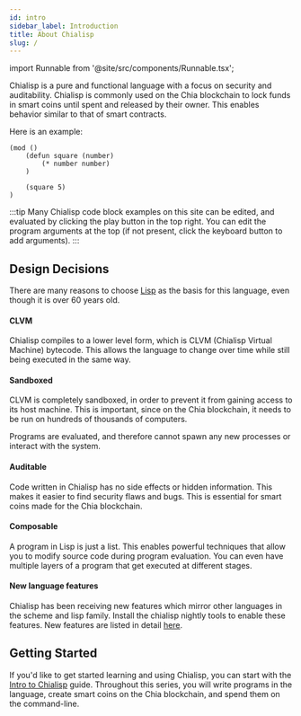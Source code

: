 ```yaml
---
id: intro
sidebar_label: Introduction
title: About Chialisp
slug: /
---
```


import Runnable from '@site/src/components/Runnable.tsx';

Chialisp is a pure and functional language with a focus on security and auditability. Chialisp is commonly used on the Chia blockchain to lock funds in smart coins until spent and released by their owner. This enables behavior similar to that of smart contracts.

Here is an example:

<Runnable flavor='chialisp'>

```chialisp
(mod ()
    (defun square (number)
        (* number number)
    )

    (square 5)
)
```

</Runnable>

:::tip
Many Chialisp code block examples on this site can be edited, and evaluated by clicking the play button in the top right. You can edit the program arguments at the top (if not present, click the keyboard button to add arguments).
:::

## Design Decisions

There are many reasons to choose [Lisp](<https://en.wikipedia.org/wiki/Lisp_(programming_language)>) as the basis for this language, even though it is over 60 years old.

#### CLVM

Chialisp compiles to a lower level form, which is CLVM (Chialisp Virtual Machine) bytecode. This allows the language to change over time while still being executed in the same way.

#### Sandboxed

CLVM is completely sandboxed, in order to prevent it from gaining access to its host machine. This is important, since on the Chia blockchain, it needs to be run on hundreds of thousands of computers.

Programs are evaluated, and therefore cannot spawn any new processes or interact with the system.

#### Auditable

Code written in Chialisp has no side effects or hidden information. This makes it easier to find security flaws and bugs. This is essential for smart coins made for the Chia blockchain.

#### Composable

A program in Lisp is just a list. This enables powerful techniques that allow you to modify source code during program evaluation. You can even have multiple layers of a program that get executed at different stages.

#### New language features

Chialisp has been receiving new features which mirror other languages in the scheme and lisp family. Install the chialisp nightly tools to enable these features.
New features are listed in detail [here](/modern-chialisp).

## Getting Started

If you'd like to get started learning and using Chialisp, you can start with the [Intro to Chialisp](https://docs.chia.net/guides) guide. Throughout this series, you will write programs in the language, create smart coins on the Chia blockchain, and spend them on the command-line.
